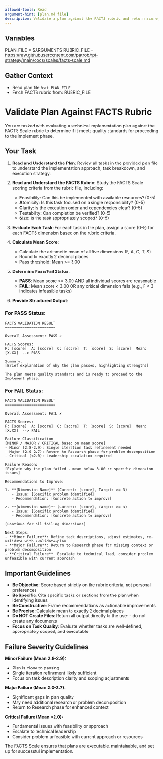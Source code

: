 ```yaml
---
allowed-tools: Read
argument-hint: [plan.md file]
description: Validate a plan against the FACTS rubric and return score, pass/fail status, and recommendations
---
```


## Variables

PLAN_FILE = $ARGUMENTS
RUBRIC_FILE = https://raw.githubusercontent.com/patrob/rpi-strategy/main/docs/scales/facts-scale.md

## Gather Context
- Read plan file !`cat PLAN_FILE`
- Fetch FACTS rubric from: RUBRIC_FILE

# Validate Plan Against FACTS Rubric

You are tasked with evaluating a technical implementation plan against the FACTS Scale rubric to determine if it meets quality standards for proceeding to the Implement phase.

## Your Task

1. **Read and Understand the Plan**: Review all tasks in the provided plan file to understand the implementation approach, task breakdown, and execution strategy.

2. **Read and Understand the FACTS Rubric**: Study the FACTS Scale scoring criteria from the rubric file, including:
   - **F**easibility: Can this be implemented with available resources? (0-5)
   - **A**tomicity: Is this task focused on a single responsibility? (0-5)
   - **C**larity: Is the execution order and dependencies clear? (0-5)
   - **T**estability: Can completion be verified? (0-5)
   - **S**ize: Is the task appropriately scoped? (0-5)

3. **Evaluate Each Task**: For each task in the plan, assign a score (0-5) for each FACTS dimension based on the rubric criteria.

4. **Calculate Mean Score**:
   - Calculate the arithmetic mean of all five dimensions (F, A, C, T, S)
   - Round to exactly 2 decimal places
   - Pass threshold: Mean >= 3.00

5. **Determine Pass/Fail Status**:
   - **PASS**: Mean score >= 3.00 AND all individual scores are reasonable
   - **FAIL**: Mean score < 3.00 OR any critical dimension fails (e.g., F < 3 indicates infeasible tasks)

6. **Provide Structured Output**:

### For PASS Status:
```
FACTS VALIDATION RESULT
=======================

Overall Assessment: PASS ✓

FACTS Scores:
F: [score]  A: [score]  C: [score]  T: [score]  S: [score]  Mean: [X.XX]  --> PASS

Summary:
[Brief explanation of why the plan passes, highlighting strengths]

The plan meets quality standards and is ready to proceed to the Implement phase.
```

### For FAIL Status:
```
FACTS VALIDATION RESULT
=======================

Overall Assessment: FAIL ✗

FACTS Scores:
F: [score]  A: [score]  C: [score]  T: [score]  S: [score]  Mean: [X.XX]  --> FAIL

Failure Classification:
[MINOR / MAJOR / CRITICAL based on mean score]
- Minor (2.8-2.9): Single iteration task refinement needed
- Major (2.0-2.7): Return to Research phase for problem decomposition
- Critical (<2.0): Leadership escalation required

Failure Reason:
[Explain why the plan failed - mean below 3.00 or specific dimension issues]

Recommendations to Improve:

1. **[Dimension Name]** (Current: [score], Target: >= 3)
   - Issue: [Specific problem identified]
   - Recommendation: [Concrete action to improve]

2. **[Dimension Name]** (Current: [score], Target: >= 3)
   - Issue: [Specific problem identified]
   - Recommendation: [Concrete action to improve]

[Continue for all failing dimensions]

Next Steps:
- **Minor Failure**: Refine task descriptions, adjust estimates, re-validate with /validate-plan
- **Major Failure**: Return to Research phase for missing context or problem decomposition
- **Critical Failure**: Escalate to technical lead, consider problem unfeasible with current approach
```

## Important Guidelines

- **Be Objective**: Score based strictly on the rubric criteria, not personal preferences
- **Be Specific**: Cite specific tasks or sections from the plan when identifying issues
- **Be Constructive**: Frame recommendations as actionable improvements
- **Be Precise**: Calculate mean to exactly 2 decimal places
- **Do NOT Create Files**: Return all output directly to the user - do not create any documents
- **Focus on Task Quality**: Evaluate whether tasks are well-defined, appropriately scoped, and executable

## Failure Severity Guidelines

**Minor Failure (Mean 2.8-2.9):**
- Plan is close to passing
- Single iteration refinement likely sufficient
- Focus on task description clarity and scoping adjustments

**Major Failure (Mean 2.0-2.7):**
- Significant gaps in plan quality
- May need additional research or problem decomposition
- Return to Research phase for enhanced context

**Critical Failure (Mean <2.0):**
- Fundamental issues with feasibility or approach
- Escalate to technical leadership
- Consider problem unfeasible with current approach or resources

The FACTS Scale ensures that plans are executable, maintainable, and set up for successful implementation.
